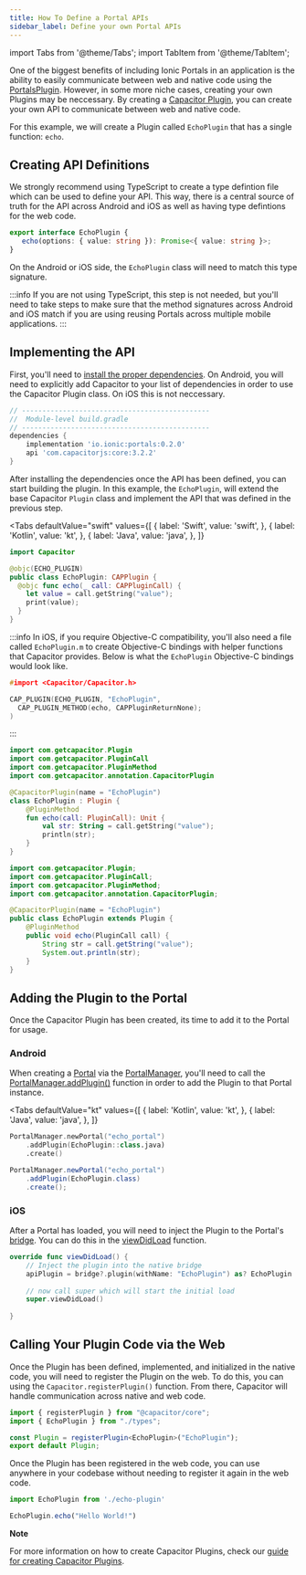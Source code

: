 ```yaml
---
title: How To Define a Portal APIs
sidebar_label: Define your own Portal APIs
---
```


import Tabs from '@theme/Tabs';
import TabItem from '@theme/TabItem';

One of the biggest benefits of including Ionic Portals in an application is the ability to easily communicate between web and native code using the [PortalsPlugin](../reference/web/portals-plugin). However, in some more niche cases, creating your own Plugins may be neccessary. By creating a [Capacitor Plugin](https://capacitorjs.com/docs/plugins/creating-plugins), you can create your own API to communicate between web and native code.

For this example, we will create a Plugin called `EchoPlugin` that has a single function: `echo`.

## Creating API Definitions

We strongly recommend using TypeScript to create a type defintion file which can be used to define your API. This way, there is a central source of truth for the API across Android and iOS as well as having type defintions for the web code.

```typescript
export interface EchoPlugin {
   echo(options: { value: string }): Promise<{ value: string }>;
}
```

On the Android or iOS side, the `EchoPlugin` class will need to match this type signature.


:::info
If you are not using TypeScript, this step is not needed, but you'll need to take steps to make sure that the method signatures across Android and iOS match if you are using reusing Portals across multiple mobile applications.
:::

## Implementing the API 

First, you'll need to [install the proper dependencies](../getting-started/guide#install). On Android, you will need to explicitly add Capacitor to your list of dependencies in order to use the Capacitor Plugin class. On iOS this is not neccessary.

```groovy
// ----------------------------------------------
//  Module-level build.gradle
// ----------------------------------------------
dependencies {
    implementation 'io.ionic:portals:0.2.0'
    api 'com.capacitorjs:core:3.2.2'
}
```

After installing the dependencies once the API has been defined, you can start building the plugin. In this example, the `EchoPlugin`, will extend the base Capacitor `Plugin` class and implement the API that was defined in the previous step.

<Tabs 
    defaultValue="swift" 
    values={[
        { label: 'Swift', value: 'swift', },
        { label: 'Kotlin', value: 'kt', },
        { label: 'Java', value: 'java', },
    ]}
>

<TabItem value="swift">

```swift title=EchoPlugin.swift
import Capacitor

@objc(ECHO_PLUGIN)
public class EchoPlugin: CAPPlugin {
  @objc func echo(_ call: CAPPluginCall) {
    let value = call.getString("value");
    print(value);
  }
}
```

:::info
In iOS, if you require Objective-C compatibility, you'll also need a file called `EchoPlugin.m` to create Objective-C bindings with helper functions that Capacitor provides. Below is what the `EchoPlugin` Objective-C bindings would look like.

```c title=EchoPlugin.m
#import <Capacitor/Capacitor.h>

CAP_PLUGIN(ECHO_PLUGIN, "EchoPlugin",
  CAP_PLUGIN_METHOD(echo, CAPPluginReturnNone);
)

```
:::

</TabItem>

<TabItem value="kt">

```kotlin title=EchoPlugin.kt
import com.getcapacitor.Plugin
import com.getcapacitor.PluginCall
import com.getcapacitor.PluginMethod
import com.getcapacitor.annotation.CapacitorPlugin

@CapacitorPlugin(name = "EchoPlugin")
class EchoPlugin : Plugin {
    @PluginMethod
    fun echo(call: PluginCall): Unit {
        val str: String = call.getString("value");
        println(str);
    }
}
```

</TabItem>

<TabItem value="java">

```java title=EchoPlugin.java
import com.getcapacitor.Plugin;
import com.getcapacitor.PluginCall;
import com.getcapacitor.PluginMethod;
import com.getcapacitor.annotation.CapacitorPlugin;

@CapacitorPlugin(name = "EchoPlugin")
public class EchoPlugin extends Plugin {
    @PluginMethod
    public void echo(PluginCall call) {
        String str = call.getString("value");
        System.out.println(str);
    }
}
```

</TabItem>

</Tabs>

## Adding the Plugin to the Portal

Once the Capacitor Plugin has been created, its time to add it to the Portal for usage.

### Android

When creating a [Portal](../reference/android/portal) via the [PortalManager](../reference/android/portal-manager), you'll need to call the [PortalManager.addPlugin()](../reference/android/portal-manager) function in order to add the Plugin to that Portal instance.

<Tabs 
    defaultValue="kt" 
    values={[
        { label: 'Kotlin', value: 'kt', },
        { label: 'Java', value: 'java', },
    ]}
>
<TabItem value="kt">

```kotlin
PortalManager.newPortal("echo_portal")
    .addPlugin(EchoPlugin::class.java)
    .create()
```

</TabItem>
<TabItem value="java">

```java
PortalManager.newPortal("echo_portal")
    .addPlugin(EchoPlugin.class)
    .create();
```

</TabItem>
</Tabs>

### iOS

After a Portal has loaded, you will need to inject the Plugin to the Portal's [bridge](https://capacitorjs.com/blog/how-capacitor-works#native-bridge). You can do this in the [viewDidLoad](https://developer.apple.com/documentation/uikit/uiviewcontroller/1621495-viewdidload) function.

```swift
override func viewDidLoad() {
    // Inject the plugin into the native bridge
    apiPlugin = bridge?.plugin(withName: "EchoPlugin") as? EchoPlugin
    
    // now call super which will start the initial load
    super.viewDidLoad()
    
}
```

## Calling Your Plugin Code via the Web

Once the Plugin has been defined, implemented, and initialized in the native code, you will need to register the Plugin on the web. To do this, you can using the `Capacitor.registerPlugin()` function. From there, Capacitor will handle communication across native and web code.

```typescript
import { registerPlugin } from "@capacitor/core";
import { EchoPlugin } from "./types";

const Plugin = registerPlugin<EchoPlugin>("EchoPlugin");
export default Plugin;
```

Once the Plugin has been registered in the web code, you can use anywhere in your codebase without needing to register it again in the web code.

```typescript
import EchoPlugin from './echo-plugin'

EchoPlugin.echo("Hello World!")
```

**Note**

For more information on how to create Capacitor Plugins, check our [guide for creating Capacitor Plugins](https://capacitorjs.com/docs/plugins/creating-plugins).
